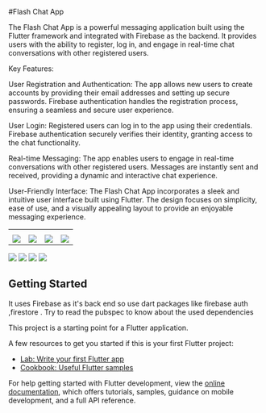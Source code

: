 #Flash Chat App

The Flash Chat App is a powerful messaging application built using the Flutter framework and integrated with Firebase as the backend. It provides users with the ability to register, log in, and engage in real-time chat conversations with other registered users.

Key Features:

User Registration and Authentication: The app allows new users to create accounts by providing their email addresses and setting up secure passwords. Firebase authentication handles the registration process, ensuring a seamless and secure user experience.

User Login: Registered users can log in to the app using their credentials. Firebase authentication securely verifies their identity, granting access to the chat functionality.

Real-time Messaging: The app enables users to engage in real-time conversations with other registered users. Messages are instantly sent and received, providing a dynamic and interactive chat experience.

User-Friendly Interface: The Flash Chat App incorporates a sleek and intuitive user interface built using Flutter. The design focuses on simplicity, ease of use, and a visually appealing layout to provide an enjoyable messaging experience.

<!DOCTYPE html>
<html>
<head>
 </head>
<body>
  <table>
    <tr>
     <th></th>
      <th></th>
     <th></th>
      <th></th></th>
  </tr>
    <tr>
      <td data-label="Column 1"><img src='images\redmeimg\page5.jpg' ></td>
      <td data-label="Column 2"><img src='images\redmeimg\page2.jpg' ></td>
       <td data-label="Column 3"><img src='images\redmeimg\page3.jpg' ></td>
       <td data-label="Column 4"><img src='images\redmeimg\page4.jpg' ></td>
    </tr>
  </table>
</body>
</html>







![](images\redmeimg\page5.jpg)
![](images\redmeimg\page2.jpg)
![](images\redmeimg\page3.jpg)
![](images\redmeimg\page4.jpg)

## Getting Started

It uses Firebase as it's back end so use dart packages like firebase auth ,firestore .
Try to read the pubspec to know about the used dependencies

This project is a starting point for a Flutter application.

A few resources to get you started if this is your first Flutter project:

- [Lab: Write your first Flutter app](https://docs.flutter.dev/get-started/codelab)
- [Cookbook: Useful Flutter samples](https://docs.flutter.dev/cookbook)

For help getting started with Flutter development, view the
[online documentation](https://docs.flutter.dev/), which offers tutorials,
samples, guidance on mobile development, and a full API reference.
